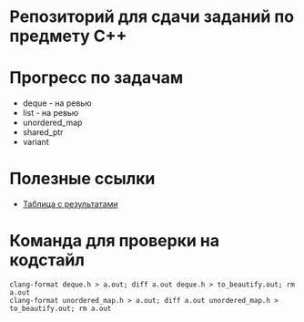 # Репозиторий для сдачи заданий по предмету C++

# Прогресс по задачам
- deque - на ревью
- list - на ревью
- unordered_map
- shared_ptr
- variant


# Полезные ссылки
- [Таблица с результатами](https://docs.google.com/spreadsheets/d/1stlHqG1o7f2N1gPj7SgvM253V6KVPlMteuiUVfbnfjk/edit#gid=1167867899)

# Команда для проверки на кодстайл
```
clang-format deque.h > a.out; diff a.out deque.h > to_beautify.out; rm a.out
clang-format unordered_map.h > a.out; diff a.out unordered_map.h > to_beautify.out; rm a.out
```